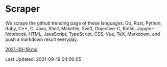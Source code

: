 # Scraper

We scrape the github trending page of these languages: Go, Rust, Python, Ruby, C++, C, Java, Shell, Makefile, Swift, Objective-C, Kotlin, Jupyter-Notebook, HTML, JavaScript, TypeScript, CSS, Vue, TeX, Markdown, and push a markdown result everyday.

[2021-09-19.md](https://github.com/yangwenmai/github-trending-backup/blob/master/2021-09-19.md)

Last Updated: 2021-09-19 04:00:05